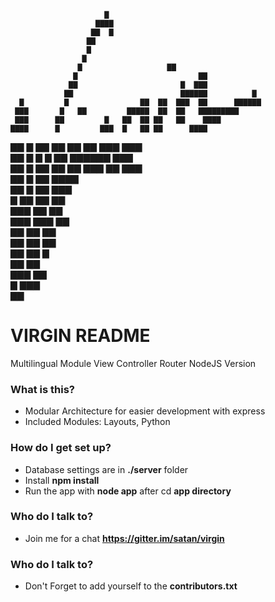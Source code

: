                                                             
                         ▇                                  
                       ▇▇▇▇                                 
                      ▇▇  ▇                                 
                     ▇▇                                     
                     ▇                                      
                    ▇                                       
                   ▇                   ▇▇                   
                  ▇                           ▇▇            
                 ▇▇                       ▇  ▇▇▇            
                ▇▇                        ▇▇▇▇▇▇          ▇ 
      ▇         ▇                ▇▇  ▇▇  ▇▇▇  ▇▇      ▇▇▇▇▇▇
     ▇▇▇       ▇   ▇▇         ▇▇▇▇▇  ▇▇  ▇▇   ▇▇▇▇▇▇▇▇▇     
     ▇▇▇      ▇▇         ▇   ▇▇  ▇▇ ▇▇   ▇▇    ▇▇▇▇         
    ▇▇▇▇      ▇         ▇▇▇  ▇   ▇▇ ▇▇      ▇▇▇▇            
   ▇▇  ▇     ▇▇    ▇▇  ▇▇   ▇▇  ▇▇▇      ▇▇▇                
  ▇▇   ▇     ▇     ▇  ▇▇    ▇▇▇▇▇▇    ▇▇▇                   
 ▇▇    ▇    ▇▇    ▇▇  ▇▇    ▇▇▇ ▇▇  ▇▇▇                     
       ▇▇   ▇     ▇▇            ▇▇▇▇                        
       ▇▇  ▇      ▇▇           ▇▇▇                          
        ▇ ▇▇                 ▇▇ ▇▇                          
        ▇▇▇                ▇▇   ▇▇                          
        ▇▇▇             ▇▇▇     ▇▇                          
         ▇▇           ▇▇        ▇▇                          
         ▇▇         ▇▇          ▇▇                          
         ▇▇       ▇▇             ▇                          
                ▇▇               ▇▇                         
             ▇▇▇                 ▇▇                         
             ▇                   ▇▇▇                        
                                  ▇▇                        
                                                            
# VIRGIN README #

Multilingual Module View Controller Router
NodeJS Version

### What is this? ###

* Modular Architecture for easier development with express
* Included Modules: Layouts, Python

### How do I get set up? ###

* Database settings are in **./server** folder
* Install **npm install**
* Run the app with **node app** after cd **app directory**

### Who do I talk to? ###

* Join me for a chat **https://gitter.im/satan/virgin**

### Who do I talk to? ###

* Don't Forget to add yourself to the **contributors.txt**